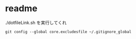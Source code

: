 # readme

./dotfileLink.sh を実行してくれ

```
git config --global core.excludesfile ~/.gitignore_global
```
